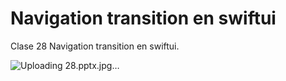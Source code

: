 # Navigation transition en swiftui
Clase 28 Navigation transition en swiftui.

![Uploading 28.pptx.jpg…]()
